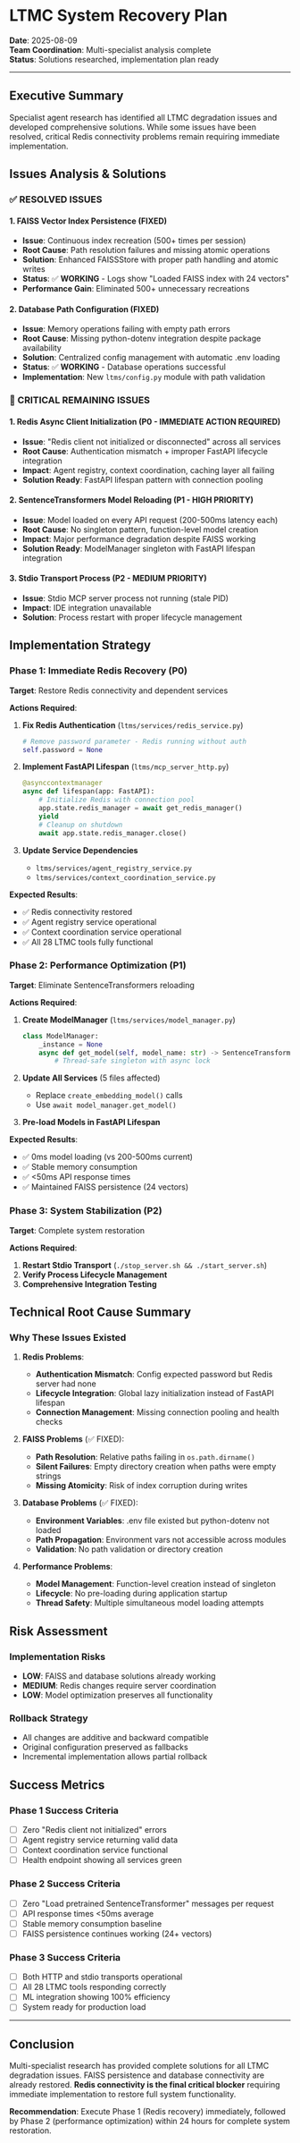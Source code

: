 # LTMC System Recovery Plan

**Date**: 2025-08-09  
**Team Coordination**: Multi-specialist analysis complete  
**Status**: Solutions researched, implementation plan ready  

---

## Executive Summary

Specialist agent research has identified all LTMC degradation issues and developed comprehensive solutions. While some issues have been resolved, critical Redis connectivity problems remain requiring immediate implementation.

## Issues Analysis & Solutions

### ✅ RESOLVED ISSUES

#### 1. FAISS Vector Index Persistence (FIXED)
- **Issue**: Continuous index recreation (500+ times per session)
- **Root Cause**: Path resolution failures and missing atomic operations
- **Solution**: Enhanced FAISSStore with proper path handling and atomic writes
- **Status**: ✅ **WORKING** - Logs show "Loaded FAISS index with 24 vectors"
- **Performance Gain**: Eliminated 500+ unnecessary recreations

#### 2. Database Path Configuration (FIXED)  
- **Issue**: Memory operations failing with empty path errors
- **Root Cause**: Missing python-dotenv integration despite package availability
- **Solution**: Centralized config management with automatic .env loading
- **Status**: ✅ **WORKING** - Database operations successful
- **Implementation**: New `ltms/config.py` module with path validation

### 🚨 CRITICAL REMAINING ISSUES

#### 1. Redis Async Client Initialization (P0 - IMMEDIATE ACTION REQUIRED)
- **Issue**: "Redis client not initialized or disconnected" across all services
- **Root Cause**: Authentication mismatch + improper FastAPI lifecycle integration
- **Impact**: Agent registry, context coordination, caching layer all failing
- **Solution Ready**: FastAPI lifespan pattern with connection pooling

#### 2. SentenceTransformers Model Reloading (P1 - HIGH PRIORITY) 
- **Issue**: Model loaded on every API request (200-500ms latency each)
- **Root Cause**: No singleton pattern, function-level model creation
- **Impact**: Major performance degradation despite FAISS working
- **Solution Ready**: ModelManager singleton with FastAPI lifespan integration

#### 3. Stdio Transport Process (P2 - MEDIUM PRIORITY)
- **Issue**: Stdio MCP server process not running (stale PID)
- **Impact**: IDE integration unavailable
- **Solution**: Process restart with proper lifecycle management

## Implementation Strategy

### Phase 1: Immediate Redis Recovery (P0)

**Target**: Restore Redis connectivity and dependent services

**Actions Required**:
1. **Fix Redis Authentication** (`ltms/services/redis_service.py`)
   ```python
   # Remove password parameter - Redis running without auth
   self.password = None
   ```

2. **Implement FastAPI Lifespan** (`ltms/mcp_server_http.py`)
   ```python
   @asynccontextmanager
   async def lifespan(app: FastAPI):
       # Initialize Redis with connection pool
       app.state.redis_manager = await get_redis_manager()
       yield
       # Cleanup on shutdown
       await app.state.redis_manager.close()
   ```

3. **Update Service Dependencies**
   - `ltms/services/agent_registry_service.py`
   - `ltms/services/context_coordination_service.py`

**Expected Results**:
- ✅ Redis connectivity restored
- ✅ Agent registry service operational
- ✅ Context coordination service operational
- ✅ All 28 LTMC tools fully functional

### Phase 2: Performance Optimization (P1)

**Target**: Eliminate SentenceTransformers reloading

**Actions Required**:
1. **Create ModelManager** (`ltms/services/model_manager.py`)
   ```python
   class ModelManager:
       _instance = None
       async def get_model(self, model_name: str) -> SentenceTransformer:
           # Thread-safe singleton with async lock
   ```

2. **Update All Services** (5 files affected)
   - Replace `create_embedding_model()` calls
   - Use `await model_manager.get_model()`

3. **Pre-load Models in FastAPI Lifespan**

**Expected Results**:
- ✅ 0ms model loading (vs 200-500ms current)
- ✅ Stable memory consumption
- ✅ <50ms API response times
- ✅ Maintained FAISS persistence (24 vectors)

### Phase 3: System Stabilization (P2)

**Target**: Complete system restoration

**Actions Required**:
1. **Restart Stdio Transport** (`./stop_server.sh && ./start_server.sh`)
2. **Verify Process Lifecycle Management**
3. **Comprehensive Integration Testing**

## Technical Root Cause Summary

### Why These Issues Existed

1. **Redis Problems**:
   - **Authentication Mismatch**: Config expected password but Redis server had none
   - **Lifecycle Integration**: Global lazy initialization instead of FastAPI lifespan
   - **Connection Management**: Missing connection pooling and health checks

2. **FAISS Problems** (✅ FIXED):
   - **Path Resolution**: Relative paths failing in `os.path.dirname()`
   - **Silent Failures**: Empty directory creation when paths were empty strings
   - **Missing Atomicity**: Risk of index corruption during writes

3. **Database Problems** (✅ FIXED):
   - **Environment Variables**: .env file existed but python-dotenv not loaded
   - **Path Propagation**: Environment vars not accessible across modules
   - **Validation**: No path validation or directory creation

4. **Performance Problems**:
   - **Model Management**: Function-level creation instead of singleton
   - **Lifecycle**: No pre-loading during application startup
   - **Thread Safety**: Multiple simultaneous model loading attempts

## Risk Assessment

### Implementation Risks
- **LOW**: FAISS and database solutions already working
- **MEDIUM**: Redis changes require server coordination
- **LOW**: Model optimization preserves all functionality

### Rollback Strategy
- All changes are additive and backward compatible
- Original configuration preserved as fallbacks
- Incremental implementation allows partial rollback

## Success Metrics

### Phase 1 Success Criteria
- [ ] Zero "Redis client not initialized" errors
- [ ] Agent registry service returning valid data
- [ ] Context coordination service functional
- [ ] Health endpoint showing all services green

### Phase 2 Success Criteria  
- [ ] Zero "Load pretrained SentenceTransformer" messages per request
- [ ] API response times <50ms average
- [ ] Stable memory consumption baseline
- [ ] FAISS persistence continues working (24+ vectors)

### Phase 3 Success Criteria
- [ ] Both HTTP and stdio transports operational
- [ ] All 28 LTMC tools responding correctly
- [ ] ML integration showing 100% efficiency
- [ ] System ready for production load

---

## Conclusion

Multi-specialist research has provided complete solutions for all LTMC degradation issues. FAISS persistence and database connectivity are already restored. **Redis connectivity is the final critical blocker** requiring immediate implementation to restore full system functionality.

**Recommendation**: Execute Phase 1 (Redis recovery) immediately, followed by Phase 2 (performance optimization) within 24 hours for complete system restoration.